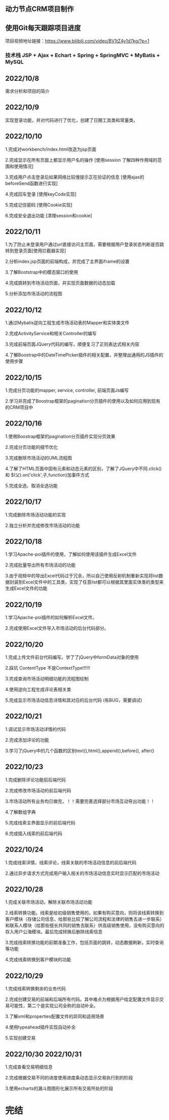 ## 动力节点CRM项目制作
## 使用Git每天跟踪项目进度
项目视频地址链接：https://www.bilibili.com/video/BV1tZ4y1d7kg/?p=1
### 技术栈 JSP + Ajax + Echart + Spring + SpringMVC + MyBatis + MySQL

## 2022/10/8

需求分析和项目的简介

## 2022/10/9 

实现登录功能，并对代码进行了优化，创建了日期工具类和常量类。

## 2022/10/10 

1.完成对workbench/index.html改造为jsp页面

2.完成显示在所有页面上都显示用户名的操作 [使用session 了解四种作用域的范围和使用情况]

3.完成用户点击登录后如果网络比较慢提示正在验证的信息 [使用ajax的beforeSend函数进行实现]

4.完成回车登录 [使用keyCode实现]

5.完成记住密码 [使用Cookie实现]

6.完成安全退出功能 [清理session和cookie]

## 2022/10/11

1.为了防止未登录用户通过url直接访问主页面，需要根据用户登录状态判断是否跳转到登录页面[使用拦截器实现]

2.分析index.jsp页面的前端构成，并完成了主界面iframe的设置

3.了解Bootstrap中的模态窗口的使用

4.完成跳转到市场活动页面，并实现页面数据的动态加载

5.分析添加市场活动的流程图

## 2022/10/12

1.通过Mybatis逆向工程生成市场活动表的Mapper和实体类文件

2.完成ActivityService和相关Controller的编写

3.完成前端页面JQuery代码的编写，顺便复习了正则表达式相关内容

4.了解Boostrap中的DateTimePicker插件的相关配置，并整理出通用的JS插件的使用步骤

## 2022/10/15

1.完成分页功能的mapper, service, controller, 前端页面Js编写

2.学习并完成了Boostrap框架的pagination分页插件的使用以及如何应用到现有的CRM项目中

## 2022/10/16

1.使用Boostrap框架的pagination分页插件实现分页效果

2.完成分页功能的细节优化

3.完成删除市场活动的UML流程图

4.了解了HTML页面中固有元素和动态元素的区别，了解了JQuery中不同.click() 和 $(父).on('click',子,function)加事件方式

5.完成全选、取消全选功能

## 2022/10/17

1.完成删除市场活动功能的实现 

2.独立分析并完成修改市场活动的功能

## 2022/10/18

1.学习Apache-poi插件的使用，了解如何使用该插件生成Excel文件

2.完成批量导出所有市场活动的功能

3.由于视频中的导出Excel代码过于冗余，所以自己使用反射机制重新实现将list数据封装到Excel文件中的工具类，实现了任意list都可以根据其里面实体类的类型来生成Excel文件的功能


## 2022/10/19

1.学习Apache-poi插件的如何解析Excel文件。

2.完成使用Excel文件导入市场活动的后台代码部分。

## 2022/10/20

1.完成上传文件前台代码编写。学了了jQuery中formData对象的使用

2.踩坑 ContentType 不是ContextType!!!!!!

3.完成查询市场活动明细功能的流程图绘制

4.使用逆向工程生成评论表相关类

5.完成显示市场活动信息详情和其对应的后台代码 (有BUG，需要调试)

## 2022/10/21 

1.调试显示市场活动详情的代码

2.完成添加评论的功能

3.学习了jQuery中的几个函数的区别text(),html(),append(),before(), after()

## 2022/10/23

1.完成删除评论功能前后端代码

2.完成修改市场活动的前后端代码

3.市场活动所有业务均已做完，！！需要完善选择部分市场互动导出功能！！

4.了解数组字典

5.完成线索主界面显示的前后端代码

6.完成插入线索的前后端代码

## 2022/10/24

1.完成线索详情，线索评论，线索关联的市场活动信息的前后端代码

2.通过异步请求方式完成用户输入相关的市场活动信息实时显示匹配的市场活动

## 2022/10/28

1.完成关联市场活动，解除关联市场活动功能

2.线索转换功能。线索是给初级销售使用的。如果有购买意向，则将该线索转换到客户模块（存储公司信息，给那些比较了解公司流程和法律的销售去进一步联系）
   和联系人模块（给那些擅长共同的销售去联系）供高级销售使用，没有购买意向的存入用户公海模块。最后完成转换后删除线索信息

3.完成线索转换功能的前期准备工作，包括页面的跳转，动态数据刷新，实时查询等功能

4.完成线索转换到客户模块的功能


## 2022/10/29

1.完成线索转换剩余的业务代码

2.完成创建交易的前端和后端所有代码。其中难点为根据用户给定配置文件显示交易可能性，第二个是实现公司全称的自动补全。

3.了解xml和properties配置文件的异同和适用场景

4.使用typeahead插件实现自动补全

5.实现创建交易

## 2022/10/30  2022/10/31

1.完成查看交易明细信息

2.完成根据交易不同的进度使用进度条动态显示交易执行到的阶段

3.使用echarts的漏斗图图形化展示所有交易所处的阶段

# 完结
